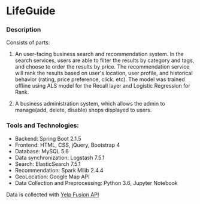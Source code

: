 # LifeGuide

### Description
Consists of parts: 
1. An user-facing business search and recommendation system. In the search services, users are able to filter the results by category and tags, and choose to order the results by price. The recommendation service will rank the results based on user's location, user profile, and historical behavior (rating, price preference, click. etc). The model was trained offline using ALS model for the Recall layer and Logistic Regression for Rank.

2. A business administration system, which allows the admin to manage(add, delete, disable) shops displayed to users. 

### Tools and Technologies:
- Backend: Spring Boot 2.1.5
- Frontend: HTML, CSS, jQuery, Bootstrap 4
- Database: MySQL 5.6
- Data synchronization: Logstash 7.5.1
- Search: ElasticSearch 7.5.1
- Recommendation: Spark Mllib 2.4.4
- GeoLocation: Google Map API
- Data Collection and Preprocessing: Python 3.6, Jupyter Notebook

Data is collected with [Yelp Fusion API](https://www.yelp.com/developers/documentation/v3/business_search)
